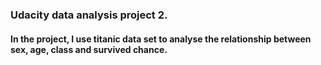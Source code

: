 ### Udacity data analysis project 2.
#### In the project,  I use titanic data set to analyse the relationship between sex, age, class and survived chance.
